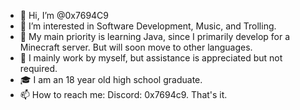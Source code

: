 - 👋 Hi, I’m @0x7694C9
- 👀 I’m interested in Software Development, Music, and Trolling.
- 🌱 My main priority is learning Java, since I primarily develop for a Minecraft server. But will soon move to other languages.
- 💞️ I mainly work by myself, but assistance is appreciated but not required.
- 🎓 I am an 18 year old high school graduate.
- 📫 How to reach me: Discord: 0x7694c9. That's it.

<!---
0x7694C9/0x7694C9 is a ✨ special ✨ repository because its `README.md` (this file) appears on your GitHub profile.
You can click the Preview link to take a look at your changes.
--->
